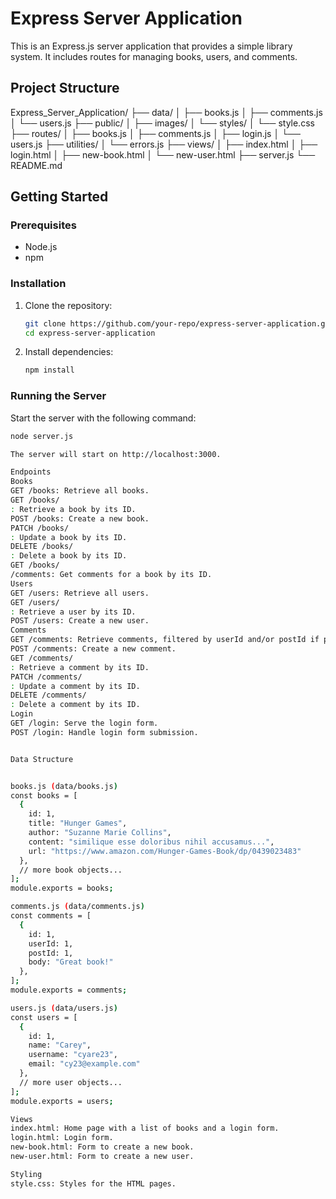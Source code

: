# Express Server Application

This is an Express.js server application that provides a simple library system. It includes routes for managing books, users, and comments.

## Project Structure
Express_Server_Application/
├── data/
│ ├── books.js
│ ├── comments.js
│ └── users.js
├── public/
│ ├── images/
│ └── styles/
│ └── style.css
├── routes/
│ ├── books.js
│ ├── comments.js
│ ├── login.js
│ └── users.js
├── utilities/
│ └── errors.js
├── views/
│ ├── index.html
│ ├── login.html
│ ├── new-book.html
│ └── new-user.html
├── server.js
└── README.md

## Getting Started

### Prerequisites

- Node.js
- npm

### Installation

1. Clone the repository:
    ```sh
    git clone https://github.com/your-repo/express-server-application.git
    cd express-server-application
    ```

2. Install dependencies:
    ```sh
    npm install
    ```

### Running the Server

Start the server with the following command:
```sh
node server.js

The server will start on http://localhost:3000.

Endpoints
Books
GET /books: Retrieve all books.
GET /books/
: Retrieve a book by its ID.
POST /books: Create a new book.
PATCH /books/
: Update a book by its ID.
DELETE /books/
: Delete a book by its ID.
GET /books/
/comments: Get comments for a book by its ID.
Users
GET /users: Retrieve all users.
GET /users/
: Retrieve a user by its ID.
POST /users: Create a new user.
Comments
GET /comments: Retrieve comments, filtered by userId and/or postId if provided.
POST /comments: Create a new comment.
GET /comments/
: Retrieve a comment by its ID.
PATCH /comments/
: Update a comment by its ID.
DELETE /comments/
: Delete a comment by its ID.
Login
GET /login: Serve the login form.
POST /login: Handle login form submission.


Data Structure


books.js (data/books.js)
const books = [
  {
    id: 1,
    title: "Hunger Games",
    author: "Suzanne Marie Collins",
    content: "similique esse doloribus nihil accusamus...",
    url: "https://www.amazon.com/Hunger-Games-Book/dp/0439023483"
  },
  // more book objects...
];
module.exports = books;

comments.js (data/comments.js)
const comments = [
  {
    id: 1,
    userId: 1,
    postId: 1,
    body: "Great book!"
  },
];
module.exports = comments;

users.js (data/users.js)
const users = [
  {
    id: 1,
    name: "Carey",
    username: "cyare23",
    email: "cy23@example.com"
  },
  // more user objects...
];
module.exports = users;

Views
index.html: Home page with a list of books and a login form.
login.html: Login form.
new-book.html: Form to create a new book.
new-user.html: Form to create a new user.

Styling
style.css: Styles for the HTML pages.